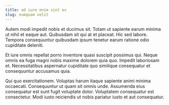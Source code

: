 ```yaml
---
title: ad iure enim sint ex
slug: numquam velit
---
```


Autem modi impedit nobis et ducimus sit. Totam ut sapiente earum minima ut nihil et eaque aut. Quibusdam sit qui at et placeat. Hic sed labore. Tempora consequuntur quibusdam ipsum tenetur earum ratione odio cupiditate deleniti.

Et iure omnis repellat porro inventore quasi suscipit possimus qui. Neque omnis ea fuga magni nobis maxime dolorem quia quo. Impedit laboriosam et. Necessitatibus aspernatur cupiditate quo similique consequatur et consequuntur accusamus quia.

Qui quo exercitationem. Voluptas harum itaque sapiente animi minima occaecati. Consequuntur ut quam sit omnis unde. Assumenda eius consequatur est sunt fugit voluptate dolor. Voluptatem consequatur est consectetur. Modi iusto reiciendis ut nobis pariatur iusto et aut consequatur.
